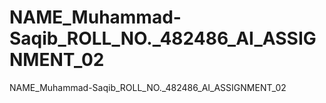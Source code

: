 # NAME_Muhammad-Saqib_ROLL_NO._482486_AI_ASSIGNMENT_02
NAME_Muhammad-Saqib_ROLL_NO._482486_AI_ASSIGNMENT_02
